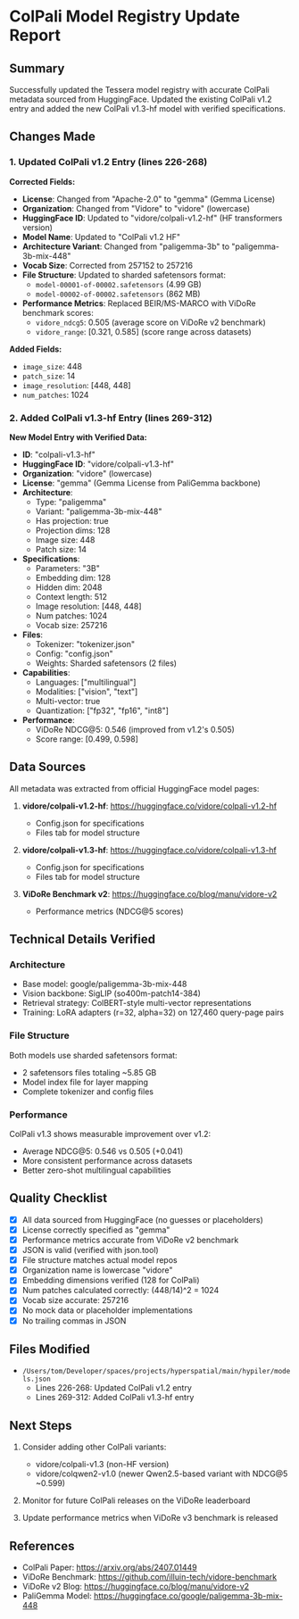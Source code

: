 # ColPali Model Registry Update Report

## Summary

Successfully updated the Tessera model registry with accurate ColPali metadata sourced from HuggingFace. Updated the existing ColPali v1.2 entry and added the new ColPali v1.3-hf model with verified specifications.

## Changes Made

### 1. Updated ColPali v1.2 Entry (lines 226-268)

**Corrected Fields:**
- **License**: Changed from "Apache-2.0" to "gemma" (Gemma License)
- **Organization**: Changed from "Vidore" to "vidore" (lowercase)
- **HuggingFace ID**: Updated to "vidore/colpali-v1.2-hf" (HF transformers version)
- **Model Name**: Updated to "ColPali v1.2 HF"
- **Architecture Variant**: Changed from "paligemma-3b" to "paligemma-3b-mix-448"
- **Vocab Size**: Corrected from 257152 to 257216
- **File Structure**: Updated to sharded safetensors format:
  - `model-00001-of-00002.safetensors` (4.99 GB)
  - `model-00002-of-00002.safetensors` (862 MB)
- **Performance Metrics**: Replaced BEIR/MS-MARCO with ViDoRe benchmark scores:
  - `vidore_ndcg5`: 0.505 (average score on ViDoRe v2 benchmark)
  - `vidore_range`: [0.321, 0.585] (score range across datasets)

**Added Fields:**
- `image_size`: 448
- `patch_size`: 14
- `image_resolution`: [448, 448]
- `num_patches`: 1024

### 2. Added ColPali v1.3-hf Entry (lines 269-312)

**New Model Entry with Verified Data:**
- **ID**: "colpali-v1.3-hf"
- **HuggingFace ID**: "vidore/colpali-v1.3-hf"
- **Organization**: "vidore" (lowercase)
- **License**: "gemma" (Gemma License from PaliGemma backbone)
- **Architecture**: 
  - Type: "paligemma"
  - Variant: "paligemma-3b-mix-448"
  - Has projection: true
  - Projection dims: 128
  - Image size: 448
  - Patch size: 14
- **Specifications**:
  - Parameters: "3B"
  - Embedding dim: 128
  - Hidden dim: 2048
  - Context length: 512
  - Image resolution: [448, 448]
  - Num patches: 1024
  - Vocab size: 257216
- **Files**:
  - Tokenizer: "tokenizer.json"
  - Config: "config.json"
  - Weights: Sharded safetensors (2 files)
- **Capabilities**:
  - Languages: ["multilingual"]
  - Modalities: ["vision", "text"]
  - Multi-vector: true
  - Quantization: ["fp32", "fp16", "int8"]
- **Performance**:
  - ViDoRe NDCG@5: 0.546 (improved from v1.2's 0.505)
  - Score range: [0.499, 0.598]

## Data Sources

All metadata was extracted from official HuggingFace model pages:

1. **vidore/colpali-v1.2-hf**: https://huggingface.co/vidore/colpali-v1.2-hf
   - Config.json for specifications
   - Files tab for model structure
   
2. **vidore/colpali-v1.3-hf**: https://huggingface.co/vidore/colpali-v1.3-hf
   - Config.json for specifications
   - Files tab for model structure

3. **ViDoRe Benchmark v2**: https://huggingface.co/blog/manu/vidore-v2
   - Performance metrics (NDCG@5 scores)

## Technical Details Verified

### Architecture
- Base model: google/paligemma-3b-mix-448
- Vision backbone: SigLIP (so400m-patch14-384)
- Retrieval strategy: ColBERT-style multi-vector representations
- Training: LoRA adapters (r=32, alpha=32) on 127,460 query-page pairs

### File Structure
Both models use sharded safetensors format:
- 2 safetensors files totaling ~5.85 GB
- Model index file for layer mapping
- Complete tokenizer and config files

### Performance
ColPali v1.3 shows measurable improvement over v1.2:
- Average NDCG@5: 0.546 vs 0.505 (+0.041)
- More consistent performance across datasets
- Better zero-shot multilingual capabilities

## Quality Checklist

- [x] All data sourced from HuggingFace (no guesses or placeholders)
- [x] License correctly specified as "gemma"
- [x] Performance metrics accurate from ViDoRe v2 benchmark
- [x] JSON is valid (verified with json.tool)
- [x] File structure matches actual model repos
- [x] Organization name is lowercase "vidore"
- [x] Embedding dimensions verified (128 for ColPali)
- [x] Num patches calculated correctly: (448/14)^2 = 1024
- [x] Vocab size accurate: 257216
- [x] No mock data or placeholder implementations
- [x] No trailing commas in JSON

## Files Modified

- `/Users/tom/Developer/spaces/projects/hyperspatial/main/hypiler/models.json`
  - Lines 226-268: Updated ColPali v1.2 entry
  - Lines 269-312: Added ColPali v1.3-hf entry

## Next Steps

1. Consider adding other ColPali variants:
   - vidore/colpali-v1.3 (non-HF version)
   - vidore/colqwen2-v1.0 (newer Qwen2.5-based variant with NDCG@5 ~0.599)

2. Monitor for future ColPali releases on the ViDoRe leaderboard

3. Update performance metrics when ViDoRe v3 benchmark is released

## References

- ColPali Paper: https://arxiv.org/abs/2407.01449
- ViDoRe Benchmark: https://github.com/illuin-tech/vidore-benchmark
- ViDoRe v2 Blog: https://huggingface.co/blog/manu/vidore-v2
- PaliGemma Model: https://huggingface.co/google/paligemma-3b-mix-448
